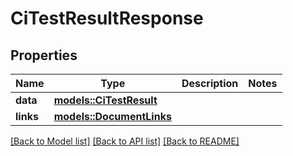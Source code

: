 # CiTestResultResponse

## Properties

Name | Type | Description | Notes
------------ | ------------- | ------------- | -------------
**data** | [**models::CiTestResult**](CiTestResult.md) |  | 
**links** | [**models::DocumentLinks**](DocumentLinks.md) |  | 

[[Back to Model list]](../README.md#documentation-for-models) [[Back to API list]](../README.md#documentation-for-api-endpoints) [[Back to README]](../README.md)



